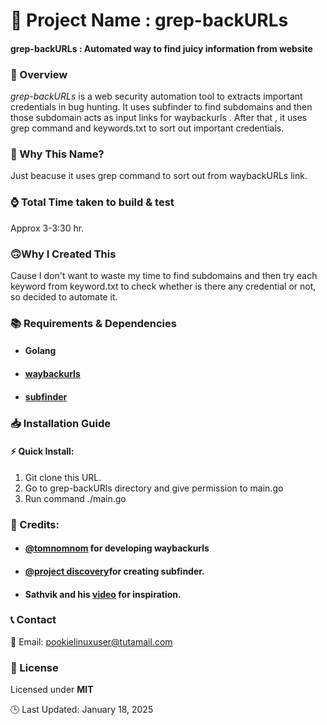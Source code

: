 

🚀 Project Name : grep-backURLs
===============

#### grep-backURLs : Automated way to find juicy information from website 

### 📌 Overview


 *_grep-backURLs_* is a web security automation tool to extracts important credentials in bug hunting. It uses subfinder to find subdomains and then those subdomain acts as input links for waybackurls . After that , it uses grep command and keywords.txt to sort out important credentials.

### 🤔 Why This Name?

 Just beacuse it uses grep command to sort out from waybackURLs link.


### ⌚ Total Time taken to build & test

 Approx 3-3:30 hr.

### 🙃Why I Created This

 Cause I don't want to waste my time to find subdomains and then try each keyword from keyword.txt to check whether is there any credential or not, so decided to automate it.

### 📚  Requirements & Dependencies

* #### Golang
* #### [waybackurls](https://github.com/tomnomnom/waybackurls)
* #### [subfinder](https://github.com/projectdiscovery/subfinder)

### 📥 Installation Guide

#### ⚡ Quick Install:

 1. Git clone this URL.
 2. Go to grep-backURls directory and give permission to main.go
 3. Run command ./main.go

### 💓 Credits:


 * #### [@tomnomnom](https://github.com/tomnomnom) for developing waybackurls
* ####  [@project discovery](https://github.com/projectdiscovery)for creating subfinder.
* #### Sathvik and his [video](https://www.youtube.com/watch?v=lp4Do_VIwzw)  for inspiration. 



### 📞 Contact


 📧 Email: pookielinuxuser@tutamail.com


### 📄 License

Licensed under **MIT**

🕒 Last Updated: January 18, 2025 
